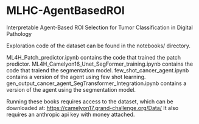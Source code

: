 # MLHC-AgentBasedROI
Interpretable Agent-Based ROI Selection for Tumor Classification in Digital Pathology

Exploration code of the dataset can be found in the notebooks/ directory. 

ML4H_Patch_predictor.ipynb contains the code that trained the patch predictor.
ML4H_Camelyon16_Unet_SegFormer_training.ipynb contains the code that traiend the segmentation model. 
few_shot_cancer_agent.ipynb contains a version of the agent using few shot learning. 
gen_output_cancer_agent_SegTransformer_Integration.ipynb contains a version of the agent using the segmentation model. 

Running these books requires access to the dataset, which can be downloaded at: https://camelyon17.grand-challenge.org/Data/
It also requires an anthropic api key with money attached. 
